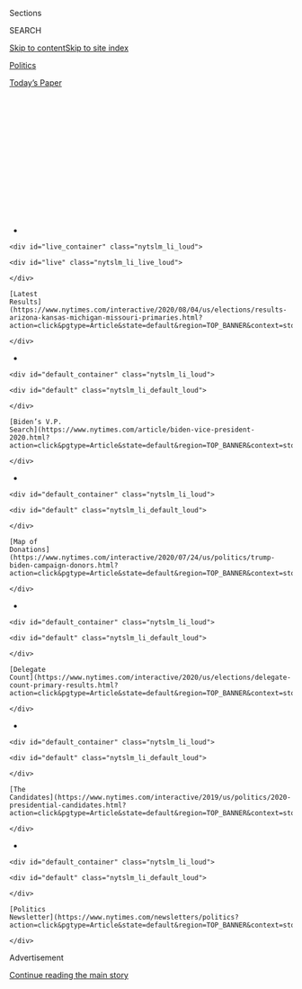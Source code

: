 <div id="app">

<div>

<div>

<div>

<div class="NYTAppHideMasthead css-1q2w90k e1suatyy0">

<div class="section css-ui9rw0 e1suatyy2">

<div class="css-eph4ug er09x8g0">

<div class="css-6n7j50">

</div>

<span class="css-1dv1kvn">Sections</span>

<div class="css-10488qs">

<span class="css-1dv1kvn">SEARCH</span>

</div>

[Skip to content](#site-content)[Skip to site
index](#site-index)

</div>

<div id="masthead-section-label" class="css-1wr3we4 eaxe0e00">

[Politics](https://www.nytimes.com/section/politics)

</div>

<div class="css-10698na e1huz5gh0">

</div>

</div>

<div id="masthead-bar-one" class="section hasLinks css-15hmgas e1csuq9d3">

<div class="css-uqyvli e1csuq9d0">

</div>

<div class="css-1uqjmks e1csuq9d1">

</div>

<div class="css-9e9ivx">

[](https://myaccount.nytimes.com/auth/login?response_type=cookie&client_id=vi)

</div>

<div class="css-1bvtpon e1csuq9d2">

[Today’s
Paper](https://www.nytimes.com/section/todayspaper)

</div>

</div>

</div>

</div>

<div data-aria-hidden="false">

<div id="site-content" data-role="main">

<div>

<div class="css-1aor85t" style="opacity:0.000000001;z-index:-1;visibility:hidden">

<div class="css-1hqnpie">

<div class="css-epjblv">

<span class="css-17xtcya">[Politics](/section/politics)</span><span class="css-x15j1o">|</span><span class="css-fwqvlz">Decoding
the Trump Ad
Buy</span>

</div>

<div class="css-k008qs">

<div class="css-1iwv8en">

<span class="css-18z7m18"></span>

<div>

</div>

</div>

<span class="css-1n6z4y">https://nyti.ms/3guJdBi</span>

<div class="css-1705lsu">

<div class="css-4xjgmj">

<div class="css-4skfbu" data-role="toolbar" data-aria-label="Social Media Share buttons, Save button, and Comments Panel with current comment count" data-testid="share-tools">

  - 
  - 
  - 
  - 
    
    <div class="css-6n7j50">
    
    </div>

  - 

</div>

</div>

</div>

</div>

</div>

</div>

<div id="NYT_TOP_BANNER_REGION" class="css-13pd83m">

<div>

<div id="styln-elections-notifications-menu" class="section interactive-content interactive-size-medium css-1edisqu">

<div class="css-17ih8de interactive-body">

<div class="nytslm_innerContainer" data-aria-live="polite">

<div class="nytslm_title">

</div>

  - 
    
    <div id="live_container" class="nytslm_li_loud">
    
    <div id="live" class="nytslm_li_live_loud">
    
    </div>
    
    [Latest
    Results](https://www.nytimes.com/interactive/2020/08/04/us/elections/results-arizona-kansas-michigan-missouri-primaries.html?action=click&pgtype=Article&state=default&region=TOP_BANNER&context=storylines_menu)
    
    </div>

  - 
    
    <div id="default_container" class="nytslm_li_loud">
    
    <div id="default" class="nytslm_li_default_loud">
    
    </div>
    
    [Biden’s V.P.
    Search](https://www.nytimes.com/article/biden-vice-president-2020.html?action=click&pgtype=Article&state=default&region=TOP_BANNER&context=storylines_menu)
    
    </div>

  - 
    
    <div id="default_container" class="nytslm_li_loud">
    
    <div id="default" class="nytslm_li_default_loud">
    
    </div>
    
    [Map of
    Donations](https://www.nytimes.com/interactive/2020/07/24/us/politics/trump-biden-campaign-donors.html?action=click&pgtype=Article&state=default&region=TOP_BANNER&context=storylines_menu)
    
    </div>

  - 
    
    <div id="default_container" class="nytslm_li_loud">
    
    <div id="default" class="nytslm_li_default_loud">
    
    </div>
    
    [Delegate
    Count](https://www.nytimes.com/interactive/2020/us/elections/delegate-count-primary-results.html?action=click&pgtype=Article&state=default&region=TOP_BANNER&context=storylines_menu)
    
    </div>

  - 
    
    <div id="default_container" class="nytslm_li_loud">
    
    <div id="default" class="nytslm_li_default_loud">
    
    </div>
    
    [The
    Candidates](https://www.nytimes.com/interactive/2019/us/politics/2020-presidential-candidates.html?action=click&pgtype=Article&state=default&region=TOP_BANNER&context=storylines_menu)
    
    </div>

  - 
    
    <div id="default_container" class="nytslm_li_loud">
    
    <div id="default" class="nytslm_li_default_loud">
    
    </div>
    
    [Politics
    Newsletter](https://www.nytimes.com/newsletters/politics?action=click&pgtype=Article&state=default&region=TOP_BANNER&context=storylines_menu)
    
    </div>

</div>

</div>

</div>

</div>

</div>

<div id="top-wrapper" class="css-1sy8kpn">

<div id="top-slug" class="css-l9onyx">

Advertisement

</div>

[Continue reading the main
story](#after-top)

<div class="ad top-wrapper" style="text-align:center;height:100%;display:block;min-height:250px">

<div id="top" class="place-ad" data-position="top" data-size-key="top">

</div>

</div>

<div id="after-top">

</div>

</div>

<div>

<div id="sponsor-wrapper" class="css-1hyfx7x">

<div id="sponsor-slug" class="css-19vbshk">

Supported by

</div>

[Continue reading the main
story](#after-sponsor)

<div id="sponsor" class="ad sponsor-wrapper" style="text-align:center;height:100%;display:block">

</div>

<div id="after-sponsor">

</div>

</div>

<div class="css-186x18t">

On Politics Media Watch

</div>

<div class="css-1vkm6nb ehdk2mb0">

# Decoding the Trump Ad Buy

</div>

After going dark on the TV airwaves last week, the Trump campaign has
returned, targeting early voting states.

<div class="css-18e8msd">

<div class="css-vp77d3 epjyd6m0">

<div class="css-hus3qt ey68jwv0" data-aria-hidden="true">

[![Nick
Corasaniti](https://static01.nyt.com/images/2018/06/13/multimedia/author-nick-corasaniti/author-nick-corasaniti-thumbLarge-v2.png
"Nick Corasaniti")](https://www.nytimes.com/by/nick-corasaniti)

</div>

<div class="css-1baulvz">

By [<span class="css-1baulvz last-byline" itemprop="name">Nick
Corasaniti</span>](https://www.nytimes.com/by/nick-corasaniti)

</div>

</div>

  - Aug. 4,
    2020

  - 
    
    <div class="css-4xjgmj">
    
    <div class="css-d8bdto" data-role="toolbar" data-aria-label="Social Media Share buttons, Save button, and Comments Panel with current comment count" data-testid="share-tools">
    
      - 
      - 
      - 
      - 
        
        <div class="css-6n7j50">
        
        </div>
    
      - 
    
    </div>
    
    </div>

</div>

</div>

<div class="section meteredContent css-1r7ky0e" name="articleBody" itemprop="articleBody">

<div class="css-1fanzo5 StoryBodyCompanionColumn">

<div class="css-53u6y8">

<div class="css-1wlr991">

<div class="css-18e8msd">

<div class="css-2ja7y1 epjyd6m0">

<div class="css-1baulvz">

</div>

</div>

</div>

</div>

*Hi. Welcome to* [*On
Politics*](https://nl.nytimes.com/f/a/zarSo8aO-mBP32V6vtzLuw~~/AAAAAQA~/RgRfpIqEP0TSaHR0cHM6Ly93d3cubnl0aW1lcy5jb20vc3BvdGxpZ2h0L29uLXBvbGl0aWNzP3RlPTEmbmw9b24tcG9saXRpY3Mgd2l0aCBsaXNhIGxlcmVyJmVtYz1lZGl0X2NuXzIwMTkxMTA1P2NhbXBhaWduX2lkPTU2Jmluc3RhbmNlX2lkPTEzNjQxJnNlZ21lbnRfaWQ9MTg1NDcmdXNlcl9pZD1iNTA4ZWUwOTdhYWY0NWE5N2IxYmEwZTc5Y2QwNjg0ZSZyZWdpX2lkPTYzMjU0MTc0VwNueXRCCgAehAXCXTVeoxVSH25pY2hvbGFzLmNvcmFzYW5pdGlAbnl0aW1lcy5jb21YBAAAAAA~)*,
your guide to the day in national politics. I’m Nick Corasaniti, your
host on Tuesdays for our coverage of all things media and messaging.*

[*Sign up
here*](https://www.nytimes.com/newsletters/politics?module=inline) *to
get On Politics in your inbox every
weekday.*

</div>

</div>

<div class="css-79elbk" data-testid="photoviewer-wrapper">

<div class="css-z3e15g" data-testid="photoviewer-wrapper-hidden">

</div>

<div class="css-1a48zt4 ehw59r15" data-testid="photoviewer-children">

![<span class="css-cnj6d5 e1z0qqy90" itemprop="copyrightHolder"><span class="css-1ly73wi e1tej78p0">Credit...</span><span>Doug
Mills/The New York
Times</span></span>](https://static01.nyt.com/images/2020/08/04/us/politics/04onpolitics-pm/merlin_175276041_e18fad70-18ca-41e9-8430-c0e6a0591a59-articleLarge.jpg?quality=75&auto=webp&disable=upscale)

</div>

</div>

<div class="css-1fanzo5 StoryBodyCompanionColumn">

<div class="css-53u6y8">

For six days last week, there was not a single Trump campaign ad on any
television across the country. While it was an unusual time to go
completely dark on the TV airwaves, with less than 100 days left in the
election, the Trump team said it was part of a necessary review by its
new campaign manager, [Bill
Stepien](https://www.nytimes.com/article/bill-stepien.html), who took
the reins in mid-July.

What returned on Monday was a more streamlined ad campaign in four
battleground states: North Carolina, Georgia, Florida and Arizona.

</div>

</div>

<div class="css-1fanzo5 StoryBodyCompanionColumn">

<div class="css-53u6y8">

Why those four? Early voting.

Though campaigns have always made an extra effort to advertise in states
that start voting earlier in the calendar, the pace of early voting this
year is expected to accelerate exponentially amid the coronavirus
pandemic. As a safer method of voting compared with showing up at
crowded Election Day polling locations, early voting — both in-person
and through mail-in ballots — has set records in nearly every primary
election since March.

For the general election, North Carolina, Georgia, Florida and Arizona
are some of the earliest states to begin voting, with Georgia and
Arizona starting as soon as the first week of October. Because many are
expected to cast early ballots, what was once a low drum beat of August
political advertising is likely to grow into a more cacophonous cascade
of ads in early states.

With its new advertising strategy, the Trump campaign is returning to an
older message: fighting the threat of “socialism.” Gone are the
scattershot attacks on Joseph R. Biden Jr.’s relationship with China, or
his age, or his position on defunding the police. Returning in one of
President Trump’s new ads are the familiar faces of Republican boogeymen
and women like Senator Bernie Sanders of Vermont and Representative
Alexandria Ocasio-Cortez of New York, as the Trump campaign attempts to
paint Mr. Biden as beholden to the far-left of his
party.

<div id="NYT_MAIN_CONTENT_1_REGION" class="css-9tf9ac">

<div>

<div id="styln-nfldraft-updates-block" class="section interactive-content interactive-size-medium css-1ftcdic">

<div class="css-17ih8de interactive-body">

<div id="styln-briefing-block" data-asset-id="">

<div class="briefing-block-header-section">

# [Latest Updates: 2020 Election](https://www.nytimes.com/2020/08/04/us/elections/primary-election-michigan-arizona-kansas.html?action=click&pgtype=Article&state=default&region=MAIN_CONTENT_1&context=storylines_live_updates)

<div class="briefing-block-ts">

Updated 2020-08-05T03:23:56.561Z

</div>

</div>

  - [Two G.O.P. Senate primaries offer — what else? — a test of loyalty
    to
    Trump.](https://www.nytimes.com/2020/08/04/us/elections/primary-election-michigan-arizona-kansas.html?action=click&pgtype=Article&state=default&region=MAIN_CONTENT_1&context=storylines_live_updates#link-3924dd44)
  - [The military-style uniforms of federal agents who responded to the
    unrest in Portland will be
    replaced.](https://www.nytimes.com/2020/08/04/us/elections/primary-election-michigan-arizona-kansas.html?action=click&pgtype=Article&state=default&region=MAIN_CONTENT_1&context=storylines_live_updates#link-62a8e06b)
  - [President Trump is suddenly a big supporter of mail-in voting — in
    Florida.](https://www.nytimes.com/2020/08/04/us/elections/primary-election-michigan-arizona-kansas.html?action=click&pgtype=Article&state=default&region=MAIN_CONTENT_1&context=storylines_live_updates#link-32b39e33)

<div class="briefing-block-footer">

<div class="briefing-block-footer-meta">

[See more
updates](https://www.nytimes.com/2020/08/04/us/elections/primary-election-michigan-arizona-kansas.html?action=click&pgtype=Article&state=default&region=MAIN_CONTENT_1&context=storylines_live_updates)

</div>

</div>

</div>

</div>

</div>

</div>

</div>

If that feels familiar, it is: The Trump campaign ran an extensive ad
campaign during the impeachment process, often [casting it as a far-left
conspiracy](https://www.nytimes.com/2019/10/28/us/politics/impeachment-ads-facebook.html),
with television and digital ads full of imagery of prominent progressive
figures like Mr. Sanders, Ms. Ocasio-Cortez and Representative Ilhan
Omar of Minnesota.

The new ad, which also features familiar hard-line immigration
positions, appears to be a recognition that the previous attempts to
[define Mr. Biden had largely
failed](https://www.nytimes.com/2020/07/10/us/biden-trump.html). The
Trump campaign had spent more than $30 million in attack ads that
mischaracterized Mr. Biden’s position on defunding the police, but the
former vice president continued to climb in key battleground state
polling.

</div>

</div>

<div class="css-1fanzo5 StoryBodyCompanionColumn">

<div class="css-53u6y8">

Of course, just as notable are the early states the Trump campaign is
not targeting in this initial return to the airwaves.

The campaign continues to stay off the air in Michigan, a state Mr.
Trump won by less than 11,000 votes against Hillary Clinton in 2016 but
where he has trailed Mr. Biden in most statewide polls. Michigan votes
in mid-September.

Trump ads are also off the air in Pennsylvania, a state he won by less
than 45,000 votes in 2016. But there, Mr. Biden is also leading,
according to recent polling. Though Pennsylvania does not have expansive
in-person early voting, a new law allows voters in some counties to
[request a mail-in ballot as early as
mid-September](https://www.inquirer.com/politics/election/pennsylvania-early-voting-absentee-ballots-20200113.html).

And while the Trump campaign has publicly claimed Minnesota as
competitive — a state that Mr. Trump lost by just 44,000 votes in 2016
but hasn’t voted for a Republican presidential candidate since 1972 — it
is not currently going back on air in the state, which also starts
voting in mid-September.

</div>

</div>

<div>

</div>

<div class="css-1fanzo5 StoryBodyCompanionColumn">

<div class="css-53u6y8">

-----

</div>

</div>

<div class="css-1fanzo5 StoryBodyCompanionColumn">

<div class="css-53u6y8">

**Drop us a
line\!**

</div>

</div>

<div class="css-79elbk" data-testid="photoviewer-wrapper">

<div class="css-z3e15g" data-testid="photoviewer-wrapper-hidden">

</div>

<div class="css-1a48zt4 ehw59r15" data-testid="photoviewer-children">

<div class="css-1xdhyk6 erfvjey0">

<span class="css-1ly73wi e1tej78p0">Image</span>

<div class="css-zjzyr8">

<div data-testid="lazyimage-container" style="height:73.46666666666665px">

</div>

</div>

</div>

</div>

</div>

<div class="css-1fanzo5 StoryBodyCompanionColumn">

<div class="css-53u6y8">

*We want to hear from our readers. Have a question? We’ll try to answer
it. Have a comment? We’re all ears. Email us at*
[*onpolitics@nytimes.com*](mailto:onpolitics@nytimes.com)*.*

-----

## Ad of the week: Meddling in Kansas?

</div>

</div>

<div class="css-cfo9c3">

</div>

<div class="css-1fanzo5 StoryBodyCompanionColumn">

<div class="css-53u6y8">

The [ads of a mysterious new super PAC called Sunflower
State](https://twitter.com/greggiroux/status/1288089119529283585) first
appeared on television screens in Kansas in mid-July, with a message
assailing Representative Roger Marshall, one of the Republican
candidates for Senate in Kansas, as it offered backhanded compliments to
one of his opponents in the primary, Kris Kobach, the former Kansas
secretary of state.

Over the past three weeks, Sunflower State has run $2.5 million worth of
television ads attacking Mr. Marshall, according to Advertising
Analytics, an ad tracking firm. Little is known about the group, though
what is publicly available links it to Democrats: It uses the same
advertising buyer as a pro-Biden super PAC, and it shares the same bank
as Senate Majority PAC, another top Democratic group.

**The message:** After Mr. Trump popularized derision of Washington
insiderdom as “the swamp,” the phrase quickly became a common tagline
for conservatives who wanted to attack mainstream Democrats. In this ad,
the phrase is weaponized against Mr. Marshall, a two-term congressman,
along with other clichéd takedowns like “special-interest lover.”

For Mr. Kobach, the praise is short but effusive: “the pro-Trump
conservative leader.”

**The takeaway:** Democratic strategists have argued that if Mr. Kobach,
who led Mr. Trump’s ill-fated election integrity commission and lost the
2018 governor’s race to a Democrat, wins the primary today, the normally
deeply red Kansas Senate seat could flip.

</div>

</div>

<div class="css-1fanzo5 StoryBodyCompanionColumn">

<div class="css-53u6y8">

So while the Democratic-linked Sunflower State won’t run a full-on
pro-Kobach ad, it has no issue running anti-Marshall ads, a politician
it clearly disagrees with. It’s a tactic known as meddling, when a group
linked to one party runs ads in the other party’s primary in an attempt
to help a preferred candidate win. Of course, it could backfire — Mr.
Trump won Kansas by more than 20 percentage points in 2016 — and the
$2.5 million the super PAC spent to help elect Mr. Kobach could become a
six-year black eye for Democrats.

</div>

</div>

<div>

</div>

<div class="css-1fanzo5 StoryBodyCompanionColumn">

<div class="css-53u6y8">

-----

*Thanks for reading. On Politics is your guide to the political news
cycle, delivering clarity from the chaos.*

*On Politics is also available as a newsletter.* [*Sign up
here*](https://www.nytimes.com/newsletters/politics) *to get it
delivered to your inbox.*

*Is there anything you think we’re missing? Anything you want to see
more of? We’d love to hear from you. Email us at*
[*onpolitics@nytimes.com*](mailto:onpolitics@nytimes.com)*.*

</div>

</div>

</div>

<div>

</div>

<div>

</div>

<div id="NYT_BELOW_MAIN_CONTENT_REGION">

<div>

<div id="STLYN_guide_v1_STYLN_guide_a" class="section css-l08pwh interactive-content interactive-size-medium">

<div class="css-17ih8de interactive-body">

<div class="g-story g-freebird g-max-limit" data-preview-slug="styln-scroll-guide">

</div>

<div id="g-electionguide-id" class="g-electionguide">

<div class="g-electionguide-container">

<div class="g-electionguide-wrapper">

<div class="g-electionguide-logo">

</div>

# Our 2020 Election Guide

Updated Aug. 4, 2020

  - 
    
    -----
    
    ## The Latest
    
      - Kris Kobach, a polarizing figure in Kansas politics, [lost the
        Senate primary
        there](https://www.nytimes.com/2020/08/04/us/politics/kobach-tlaib.html?action=click&pgtype=Article&state=default&region=BELOW_MAIN_CONTENT&context=storylines_guide),
        relieving G.O.P. officials who feared he could jeopardize a safe
        seat.

  - 
    
    -----
    
    ## Biden’s V.P. Search
    
      - [Here are 13
        women](https://www.nytimes.com/article/biden-vice-president-2020.html?action=click&pgtype=Article&state=default&region=BELOW_MAIN_CONTENT&context=storylines_guide)
        who have been under consideration to be Joe Biden’s running
        mate, and why each might be chosen — and might not be.

  - 
    
    -----
    
    ## Keep Up With Our Coverage
    
      - Get an
        [email](https://www.nytimes.com/newsletters/politics?action=click&pgtype=Article&state=default&region=BELOW_MAIN_CONTENT&context=storylines_guide)
        recapping the day’s news
    
    <!-- end list -->
    
      - Download our mobile app on
        [iOS](https://apps.apple.com/us/app/nytimes/id284862083?ls=1&mat_click_id=5c79ae7455014fd1bd66b5610c05b8f2-20191112-16948&referrer=mat_click_id%3D5c79ae7455014fd1bd66b5610c05b8f2-20191112-16948%26link_click_id%3D722930677036718082)
        and
        [Android](http://a.localytics.com/android?id=com.nytimes.android&referrer=utm_source%3Dother_nyt_mobile_web%26utm_medium%3DWeb%2520page%26utm_term%3DGeneral%2520Mobile%2520Page%26utm_campaign%3DNYT%2520Mobile%2520General%2520Page)
        and turn on Breaking News and Politics alerts

</div>

</div>

</div>

</div>

</div>

</div>

</div>

<div>

</div>

<div>

<div id="bottom-wrapper" class="css-1ede5it">

<div id="bottom-slug" class="css-l9onyx">

Advertisement

</div>

[Continue reading the main
story](#after-bottom)

<div id="bottom" class="ad bottom-wrapper" style="text-align:center;height:100%;display:block;min-height:90px">

</div>

<div id="after-bottom">

</div>

</div>

</div>

</div>

</div>

## Site Index

<div>

</div>

## Site Information Navigation

  - [© <span>2020</span> <span>The New York Times
    Company</span>](https://help.nytimes.com/hc/en-us/articles/115014792127-Copyright-notice)

<!-- end list -->

  - [NYTCo](https://www.nytco.com/)
  - [Contact
    Us](https://help.nytimes.com/hc/en-us/articles/115015385887-Contact-Us)
  - [Work with us](https://www.nytco.com/careers/)
  - [Advertise](https://nytmediakit.com/)
  - [T Brand Studio](http://www.tbrandstudio.com/)
  - [Your Ad
    Choices](https://www.nytimes.com/privacy/cookie-policy#how-do-i-manage-trackers)
  - [Privacy](https://www.nytimes.com/privacy)
  - [Terms of
    Service](https://help.nytimes.com/hc/en-us/articles/115014893428-Terms-of-service)
  - [Terms of
    Sale](https://help.nytimes.com/hc/en-us/articles/115014893968-Terms-of-sale)
  - [Site
    Map](https://spiderbites.nytimes.com)
  - [Help](https://help.nytimes.com/hc/en-us)
  - [Subscriptions](https://www.nytimes.com/subscription?campaignId=37WXW)

</div>

</div>

</div>

</div>
